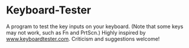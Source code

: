 # Keyboard-Tester
A program to test the key inputs on your keyboard. (Note that some keys may not work, such as Fn and PrtScn.) Highly inspired by www.keyboardtester.com. Criticism and suggestions welcome!
